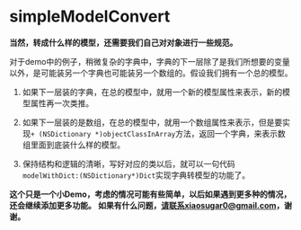 # simpleModelConvert 
**当然，转成什么样的模型，还需要我们自己对对象进行一些规范。**

对于demo中的例子，稍微复杂的字典中，字典的下一层除了是我们所想要的变量以外，是可能装另一个字典也可能装另一个数组的。假设我们拥有一个总的模型。

1. 如果下一层装的字典，在总的模型中，就用一个新的模型属性来表示，新的模型属性再一次类推。

2. 如果下一层装的是数组，在总的模型中，就用一个数组属性来表示，但是要实现`+ (NSDictionary *)objectClassInArray`方法，返回一个字典，来表示数组里面到底装什么样的模型。
3. 保持结构和逻辑的清晰，写好对应的类以后，就可以一句代码 `modelWithDict:(NSDictionary*)Dict`实现字典转模型的功能了。

**这个只是一个小Demo，考虑的情况可能有些简单，以后如果遇到更多种的情况，还会继续添加更多功能。**
**如果有什么问题，请联系xiaosugar0@gmail.com，谢谢。**


